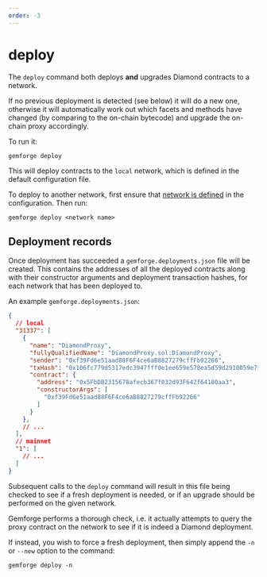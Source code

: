 ```yaml
---
order: -3
---
```


# deploy

The `deploy` command both deploys **and** upgrades Diamond contracts to a network.

If no previous deployment is detected (see below) it will do a new one, otherwise it will automatically work out which facets and methods have changed (by comparing to the on-chain bytecode) and upgrade the on-chain proxy accordingly.

To run it:

```shell
gemforge deploy
```

This will deploy contracts to the `local` network, which is defined in the default configuration file. 

To deploy to another network, first ensure that [network is defined](../configuration/networks.md) in the configuration. Then run:

```
gemforge deploy <network name>
```

## Deployment records

Once deployment has succeeded a `gemforge.deployments.json` file will be created. This contains the addresses of all the deployed contracts along with their constructor arguments and deployment transaction hashes, for each network that has been deployed to. 

An example `gemforge.deployments.json`:

```json
{
  // local
  "31337": [
    {
      "name": "DiamondProxy",
      "fullyQualifiedName": "DiamondProxy.sol:DiamondProxy",
      "sender": "0xf39Fd6e51aad88F6F4ce6aB8827279cffFb92266",
      "txHash": "0x106fc779d5317edc3947fff0e1ee659e578ea5d59d2910059e7f14b658c4c460",
      "contract": {
        "address": "0x5FbDB2315678afecb367f032d93F642f64180aa3",
        "constructorArgs": [
          "0xf39Fd6e51aad88F6F4ce6aB8827279cffFb92266"
        ]
      }
    },
    // ...
  ],
  // mainnet
  "1": [
    // ...
  ]
}
```

Subsequent calls to the `deploy` command will result in this file being checked to see if a fresh deployment is needed, or if an upgrade should be performed on the given network.

Gemforge performs a thorough check, i.e. it actually attempts to query the proxy contract on the network to see if it is indeed a Diamond deployment.

If instead, you wish to force a fresh deployment, then simply append the `-n` or `--new` option to the command:

```shell
gemforge deploy -n
```
